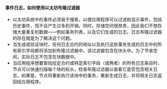 #### 事件日志，如何使用以太坊布隆过滤器

- 以太坊系统中的事件必须易于搜索，以便应用程序可以过滤和显示事件，包括历史事件，而不会产生过多的开销。同时，存储空间很昂贵，因此我们不想存储大量重复的数据——例如事务列表，以及它们生成的日志。日志布隆过滤器的存在就是为了解决这个问题。
- 当生成或验证块时，任何日志合约的地址以及执行这些事务生成的日志中的所有索引字段都将添加到布隆过滤器中，该过滤器包含在块头中。为了节省空间，实际日志不包含在块数据中。
- 当应用程序想要查找给定合约或特定索引字段（或两者）的所有日志条目时，节点可以快速扫描每个块的标头，检查布隆过滤器以查看它是否包含相关日志。如果是，节点将重新执行该块中的事务，重新生成日志，并将相关日志返回给应用程序。
